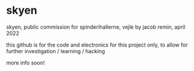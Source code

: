 # skyen
skyen, public commission for spinderihallerne, vejle by jacob remin, april 2022

this github is for the code and electronics for this project only, to allow for further investigation / learning / hacking

more info soon!

